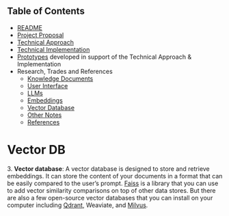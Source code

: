 ## Table of Contents

 - [README](../README.md)
 - [Project Proposal](project_proposal.md)
 - [Technical Approach](technical_approach.md)
 - [Technical Implementation](../technical_implementation.md)
 - [Prototypes](../Prototypes/README.md) developed in support of the Technical Approach & Implementation
 - Research, Trades and References
   - [Knowledge Documents](knowledge_documents.md)
   - [User Interface](user_interface.md)
   - [LLMs](LLMs.md)
   - [Embeddings](embedding.md)
   - [Vector Database](vectorDB.md)
   - [Other Notes](misc_notes.md)
   - [References](references.md)

# Vector DB

3\. **Vector database**: A vector database is designed to store and retrieve embeddings. It can store the content of your documents in a format that can be easily compared to the user’s prompt. [Faiss](https://github.com/facebookresearch/faiss) is a library that you can use to add vector similarity comparisons on top of other data stores. But there are also a few open-source vector databases that you can install on your computer including [Qdrant](https://qdrant.tech/), Weaviate, and [Milvus](https://github.com/milvus-io/milvus).  